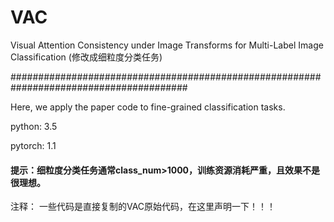 # VAC
Visual Attention Consistency under Image Transforms for Multi-Label Image Classification (修改成细粒度分类任务)

########################################################################################

 Here, we apply the paper code to fine-grained classification tasks.
 
 python: 3.5  
 
 pytorch: 1.1
 
 #### 提示：细粒度分类任务通常class_num>1000，训练资源消耗严重，且效果不是很理想。


注释： 一些代码是直接复制的VAC原始代码，在这里声明一下！！！
